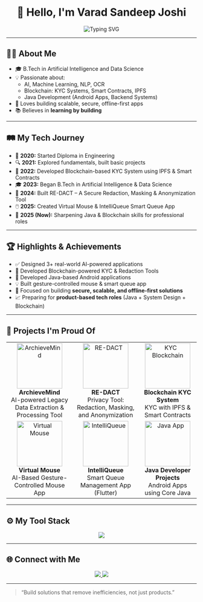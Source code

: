 
<h1 align="center">👋 Hello, I'm Varad Sandeep Joshi</h1>

<p align="center">
  <img src="https://readme-typing-svg.demolab.com?font=Fira+Code&size=22&pause=1000&center=true&vCenter=true&width=700&lines=AI+%7C+ML+%7C+NLP+%7C+Blockchain+Developer;Building+Real-World+AI+and+Security+Solutions;Java+Developer+%7C+Tech+Enthusiast;Always+Learning+%7C+Always+Creating" alt="Typing SVG" />
</p>

---

## 👨‍💻 About Me

- 🎓 B.Tech in Artificial Intelligence and Data Science  
- 💡 Passionate about:  
  - AI, Machine Learning, NLP, OCR  
  - Blockchain: KYC Systems, Smart Contracts, IPFS  
  - Java Development (Android Apps, Backend Systems)  
- 🧠 Loves building scalable, secure, offline-first apps  
- 📚 Believes in **learning by building**

---

## 🛤️ My Tech Journey

- 📌 **2020:** Started Diploma in Engineering  
- 🔍 **2021:** Explored fundamentals, built basic projects  
- 🔐 **2022:** Developed Blockchain-based KYC System using IPFS & Smart Contracts  
- 🎓 **2023:** Began B.Tech in Artificial Intelligence & Data Science  
- 🧱 **2024:** Built RE-DACT – A Secure Redaction, Masking & Anonymization Tool  
- 🖱️ **2025:** Created Virtual Mouse & IntelliQueue Smart Queue App  
- 🎯 **2025 (Now):** Sharpening Java & Blockchain skills for professional roles

---

## 🏆 Highlights & Achievements

- ✅ Designed 3+ real-world AI-powered applications  
- 🔐 Developed Blockchain-powered KYC & Redaction Tools  
- 📱 Developed Java-based Android applications  
- 💡 Built gesture-controlled mouse & smart queue app  
- 🔄 Focused on building **secure, scalable, and offline-first solutions**  
- 📈 Preparing for **product-based tech roles** (Java + System Design + Blockchain)

---

## 🚀 Projects I'm Proud Of

<table>
<tr>
<td align="center">
  <img src="https://img.icons8.com/color/100/folder-invoices.png" width="120" alt="ArchieveMind" />
  <br><b>ArchieveMind</b><br>
  AI-powered Legacy Data Extraction & Processing Tool
</td>
<td align="center">
  <img src="https://img.icons8.com/color/100/privacy-policy.png" width="120" alt="RE-DACT" />
  <br><b>RE-DACT</b><br>
  Privacy Tool: Redaction, Masking, and Anonymization
</td>
<td align="center">
  <img src="https://img.icons8.com/color/100/blockchain-new-logo.png" width="120" alt="KYC Blockchain" />
  <br><b>Blockchain KYC System</b><br>
  KYC with IPFS & Smart Contracts
</td>
</tr>
<tr>
<td align="center">
  <img src="https://img.icons8.com/clouds/100/hand-cursor.png" width="120" alt="Virtual Mouse" />
  <br><b>Virtual Mouse</b><br>
  AI-Based Gesture-Controlled Mouse App
</td>
<td align="center">
  <img src="https://img.icons8.com/color/100/timeline-week.png" width="120" alt="IntelliQueue" />
  <br><b>IntelliQueue</b><br>
  Smart Queue Management App (Flutter)
</td>
<td align="center">
  <img src="https://img.icons8.com/color/100/android-os.png" width="120" alt="Java App" />
  <br><b>Java Developer Projects</b><br>
  Android Apps using Core Java
</td>
</tr>
</table>

---

## ⚙️ My Tool Stack

<p align="center">
  <img src="https://skillicons.dev/icons?i=python,java,flutter,fastapi,mysql,solidity,mongodb,postgresql,tauri,php,html,css,javascript,git" />
</p>

---

## 🌐 Connect with Me

<p align="center">
  <a href="https://www.linkedin.com/in/varad-s-joshi/" target="_blank">
    <img src="https://img.shields.io/badge/-LinkedIn-blue?style=for-the-badge&logo=linkedin" />
  </a>
  <a href="mailto:varadjoshi2506@gmail.com">
    <img src="https://img.shields.io/badge/-Email-red?style=for-the-badge&logo=gmail&logoColor=white" />
  </a>
  <!-- Optional -->
  <!-- <a href="https://your-portfolio.com">
    <img src="https://img.shields.io/badge/-Portfolio-24292e?style=for-the-badge&logo=github" />
  </a> -->
</p>

[//]: # (<p align="center">)

[//]: # (  <img src="https://komarev.com/ghpvc/?username=varad-joshi&label=Profile%20Views&color=blue&style=flat" alt="Profile Views"/>)

[//]: # (</p>)

---

> “Build solutions that remove inefficiencies, not just products.”

